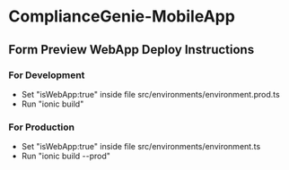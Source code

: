 # ComplianceGenie-MobileApp

## Form Preview WebApp Deploy Instructions

### For Development

- Set "isWebApp:true" inside file src/environments/environment.prod.ts
- Run "ionic build"

### For Production

- Set "isWebApp:true" inside file src/environments/environment.ts
- Run "ionic build --prod"
